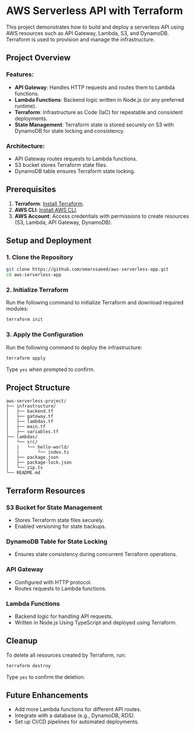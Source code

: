 # AWS Serverless API with Terraform

This project demonstrates how to build and deploy a serverless API using AWS resources such as API Gateway, Lambda, S3, and DynamoDB. Terraform is used to provision and manage the infrastructure.

## Project Overview

### Features:

- **API Gateway**: Handles HTTP requests and routes them to Lambda functions.
- **Lambda Functions**: Backend logic written in Node.js (or any preferred runtime).
- **Terraform**: Infrastructure as Code (IaC) for repeatable and consistent deployments.
- **State Management**: Terraform state is stored securely on S3 with DynamoDB for state locking and consistency.

### Architecture:

- API Gateway routes requests to Lambda functions.
- S3 bucket stores Terraform state files.
- DynamoDB table ensures Terraform state locking.

## Prerequisites

1. **Terraform**: [Install Terraform](https://developer.hashicorp.com/terraform/tutorials/aws-get-started/install-cli).
2. **AWS CLI**: [Install AWS CLI](https://aws.amazon.com/cli/).
3. **AWS Account**: Access credentials with permissions to create resources (S3, Lambda, API Gateway, DynamoDB).

## Setup and Deployment

### 1. Clone the Repository

```bash
git clone https://github.com/omarxsaeed/aws-serverless-app.git
cd aws-serverless-app
```

### 2. Initialize Terraform

Run the following command to initialize Terraform and download required modules:

```bash
terraform init
```

### 3. Apply the Configuration

Run the following command to deploy the infrastructure:

```bash
terraform apply
```

Type `yes` when prompted to confirm.

## Project Structure

```plaintext
aws-serverless-project/
├── infrastructure/
│   ├── backend.tf
│   ├── gateway.tf
│   ├── lambdas.tf
│   ├── main.tf
│   ├── variables.tf
├── lambdas/
│   └── src/
│   |   └── hello-world/
│   |       └── index.ts
│   ├── package.json
│   ├── package-lock.json
│   └── zip.ts
└── README.md
```

## Terraform Resources

### S3 Bucket for State Management

- Stores Terraform state files securely.
- Enabled versioning for state backups.

### DynamoDB Table for State Locking

- Ensures state consistency during concurrent Terraform operations.

### API Gateway

- Configured with HTTP protocol.
- Routes requests to Lambda functions.

### Lambda Functions

- Backend logic for handling API requests.
- Written in Node.js Using TypeScript and deployed using Terraform.

## Cleanup

To delete all resources created by Terraform, run:

```bash
terraform destroy
```

Type `yes` to confirm the deletion.

## Future Enhancements

- Add more Lambda functions for different API routes.
- Integrate with a database (e.g., DynamoDB, RDS).
- Set up CI/CD pipelines for automated deployments.
